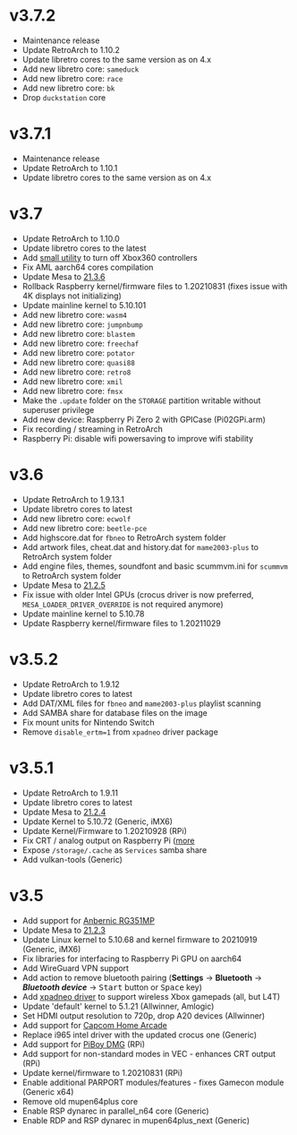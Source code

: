 # v3.7.2
* Maintenance release
* Update RetroArch to 1.10.2
* Update libretro cores to the same version as on 4.x
* Add new libretro core: `sameduck`
* Add new libretro core: `race`
* Add new libretro core: `bk`
* Drop `duckstation` core

# v3.7.1
* Maintenance release
* Update RetroArch to 1.10.1
* Update libretro cores to the same version as on 4.x

# v3.7
* Update RetroArch to 1.10.0
* Update libretro cores to the latest
* Add [small utility](https://github.com/spleen1981/xbox360-controllers-shutdown) to turn off Xbox360 controllers
* Fix AML aarch64 cores compilation
* Update Mesa to [21.3.6](https://docs.mesa3d.org/relnotes/21.3.6.html)
* Rollback Raspberry kernel/firmware files to 1.20210831 (fixes issue with 4K displays not initializing)
* Update mainline kernel to 5.10.101
* Add new libretro core: `wasm4`
* Add new libretro core: `jumpnbump`
* Add new libretro core: `blastem`
* Add new libretro core: `freechaf`
* Add new libretro core: `potator`
* Add new libretro core: `quasi88`
* Add new libretro core: `retro8`
* Add new libretro core: `xmil`
* Add new libretro core: `fmsx`
* Make the `.update` folder on the `STORAGE` partition writable without superuser privilege
* Add new device: Raspberry Pi Zero 2 with GPICase (Pi02GPi.arm)
* Fix recording / streaming in RetroArch
* Raspberry Pi: disable wifi powersaving to improve wifi stability

# v3.6
* Update RetroArch to 1.9.13.1
* Update libretro cores to latest
* Add new libretro core: `ecwolf`
* Add new libretro core: `beetle-pce`
* Add highscore.dat for `fbneo` to RetroArch system folder
* Add artwork files, cheat.dat and history.dat for `mame2003-plus` to RetroArch system folder
* Add engine files, themes, soundfont and basic scummvm.ini for `scummvm` to RetroArch system folder
* Update Mesa to [21.2.5](https://docs.mesa3d.org/relnotes/21.2.5.html)
* Fix issue with older Intel GPUs (crocus driver is now preferred, `MESA_LOADER_DRIVER_OVERRIDE` is not required anymore)
* Update mainline kernel to 5.10.78
* Update Raspberry kernel/firmware files to 1.20211029

# v3.5.2
* Update RetroArch to 1.9.12
* Update libretro cores to latest
* Add DAT/XML files for `fbneo` and `mame2003-plus` playlist scanning
* Add SAMBA share for database files on the image
* Fix mount units for Nintendo Switch
* Remove `disable_ertm=1` from `xpadneo` driver package

# v3.5.1
* Update RetroArch to 1.9.11
* Update libretro cores to latest
* Update Mesa to [21.2.4](https://docs.mesa3d.org/relnotes/21.2.4.html)
* Update Kernel to 5.10.72 (Generic, iMX6)
* Update Kernel/Firmware to 1.20210928 (RPi)
* Fix CRT / analog output on Raspberry Pi ([more](https://github.com/libretro/Lakka-LibreELEC/wiki/Raspberry-Pi#composite-output)
* Expose `/storage/.cache` as `Services` samba share
* Add vulkan-tools (Generic)

# v3.5
* Add support for [Anbernic RG351MP](https://anbernic.com/products/anbernic-new-rg351mp-retro-games-built)
* Update Mesa to [21.2.3](https://docs.mesa3d.org/relnotes/21.2.3.html)
* Update Linux kernel to 5.10.68 and kernel firmware to 20210919 (Generic, iMX6)
* Fix libraries for interfacing to Raspberry Pi GPU on aarch64
* Add WireGuard VPN support
* Add action to remove bluetooth pairing (**Settings** &rarr; **Bluetooth** &rarr; ***Bluetooth device*** &rarr; <kbd>Start</kbd> button or <kbd>Space</kbd> key)
* Add [xpadneo driver](https://atar-axis.github.io/xpadneo/) to support wireless Xbox gamepads (all, but L4T)
* Update 'default' kernel to 5.1.21 (Allwinner, Amlogic)
* Set HDMI output resolution to 720p, drop A20 devices (Allwinner)
* Add support for [Capcom Home Arcade](https://capcomhomearcade.com/uk)
* Replace i965 intel driver with the updated crocus one (Generic)
* Add support for [PiBoy DMG](https://www.experimentalpi.com/PiBoy-DMG--Kit_p_18.html) (RPi)
* Add support for non-standard modes in VEC - enhances CRT output (RPi)
* Update kernel/firmware to 1.20210831 (RPi)
* Enable additional PARPORT modules/features - fixes Gamecon module (Generic x64)
* Remove old mupen64plus core
* Enable RSP dynarec in parallel_n64 core (Generic)
* Enable RDP and RSP dynarec in mupen64plus_next (Generic)
